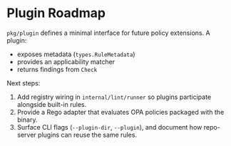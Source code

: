 # Plugin Roadmap

`pkg/plugin` defines a minimal interface for future policy extensions. A plugin:

- exposes metadata (`types.RuleMetadata`)
- provides an applicability matcher
- returns findings from `Check`

Next steps:

1. Add registry wiring in `internal/lint/runner` so plugins participate alongside built-in rules.
2. Provide a Rego adapter that evaluates OPA policies packaged with the binary.
3. Surface CLI flags (`--plugin-dir`, `--plugin`), and document how repo-server plugins can reuse the same rules.
